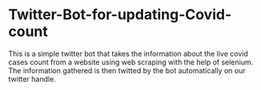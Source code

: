 # Twitter-Bot-for-updating-Covid-count
This is a simple twitter bot that takes the information about the live covid cases count from a website using web scraping with the help of selenium.
The information gathered is then twitted by the bot automatically on our twitter handle.
